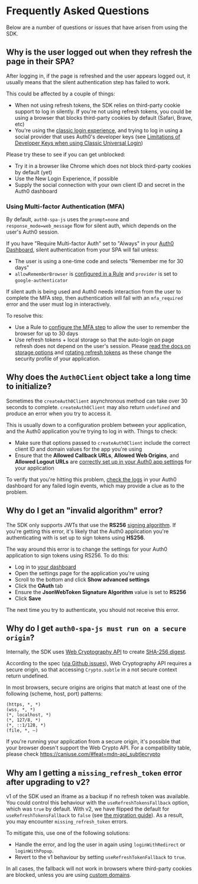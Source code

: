 # Frequently Asked Questions

Below are a number of questions or issues that have arisen from using the SDK.

## Why is the user logged out when they refresh the page in their SPA?

After logging in, if the page is refreshed and the user appears logged out, it usually means that the silent authentication step has failed to work.

This could be affected by a couple of things:

- When not using refresh tokens, the SDK relies on third-party cookie support to log in silently. If you're not using refresh tokens, you could be using a browser that blocks third-party cookies by default (Safari, Brave, etc)
- You're using the [classic login experience](https://auth0.com/docs/universal-login/classic-experience), and trying to log in using a social provider that uses Auth0's developer keys (see [Limitations of Developer Keys when using Classic Universal Login](https://auth0.com/docs/connections/social/devkeys#limitations-of-developer-keys-when-using-classic-universal-login))

Please try these to see if you can get unblocked:

- Try it in a browser like Chrome which does not block third-party cookies by default (yet)
- Use the New Login Experience, if possible
- Supply the social connection with your own client ID and secret in the Auth0 dashboard

### Using Multi-factor Authentication (MFA)

By default, `auth0-spa-js` uses the `prompt=none` and `response_mode=web_message` flow for silent auth, which depends on the user's Auth0 session.

If you have "Require Multi-factor Auth" set to "Always" in your [Auth0 Dashboard](https://manage.auth0.com/#/security/mfa), silent authentication from your SPA will fail unless:

- The user is using a one-time code and selects "Remember me for 30 days"
- `allowRememberBrowser` is [configured in a Rule](https://auth0.com/docs/login/mfa/customize-mfa-user-pages#change-authentication-request-frequency) and `provider` is set to `google-authenticator`

If silent auth is being used and Auth0 needs interaction from the user to complete the MFA step, then authentication will fail with an `mfa_required` error and the user must log in interactively.

To resolve this:

- Use a Rule to [configure the MFA step](https://auth0.com/docs/login/mfa/customize-mfa-user-pages#change-authentication-request-frequency) to allow the user to remember the browser for up to 30 days
- Use refresh tokens + local storage so that the auto-login on page refresh does not depend on the user's session. Please [read the docs on storage options](https://auth0.com/docs/libraries/auth0-single-page-app-sdk#change-storage-options) and [rotating refresh tokens](https://auth0.com/docs/libraries/auth0-single-page-app-sdk#use-rotating-refresh-tokens) as these change the security profile of your application.

## Why does the `Auth0Client` object take a long time to initialize?

Sometimes the `createAuth0Client` asynchronous method can take over 30 seconds to complete. `createAuth0Client` may also return `undefined` and produce an error when you try to access it.

This is usually down to a configuration problem between your application, and the Auth0 application you're trying to log in with. Things to check:

- Make sure that options passed to `createAuth0Client` include the correct client ID and domain values for the app you're using
- Ensure that the **Allowed Callback URLs**, **Allowed Web Origins**, and **Allowed Logout URLs** are [correctly set up in your Auth0 app settings](https://auth0.com/docs/quickstart/spa/react/#configure-callback-urls) for your application

To verify that you're hitting this problem, [check the logs](https://manage.auth0.com/#/logs) in your Auth0 dashboard for any failed login events, which may provide a clue as to the problem.

## Why do I get an "invalid algorithm" error?

The SDK only supports JWTs that use the **RS256** [signing algorithm](https://auth0.com/docs/applications/concepts/signing-algorithms). If you're getting this error, it's likely that the Auth0 application you're authenticating with is set up to sign tokens using **HS256**.

The way around this error is to change the settings for your Auth0 application to sign tokens using RS256. To do this:

- Log in to [your dashboard](https://manage.auth0.com)
- Open the settings page for the application you're using
- Scroll to the bottom and click **Show advanced settings**
- Click the **OAuth** tab
- Ensure the **JsonWebToken Signature Algorithm** value is set to **RS256**
- Click **Save**

The next time you try to authenticate, you should not receive this error.

## Why do I get `auth0-spa-js must run on a secure origin`?

Internally, the SDK uses [Web Cryptography API](https://developer.mozilla.org/en-US/docs/Web/API/Web_Crypto_API) to create [SHA-256 digest](https://developer.mozilla.org/en-US/docs/Web/API/SubtleCrypto/digest).

According to the spec ([via Github issues](https://github.com/w3c/webcrypto/issues/28)), Web Cryptography API requires a secure origin, so that accessing `Crypto.subtle` in a not secure context return undefined.

In most browsers, secure origins are origins that match at least one of the following (scheme, host, port) patterns:

```
(https, *, *)
(wss, *, *)
(*, localhost, *)
(*, 127/8, *)
(*, ::1/128, *)
(file, *, —)
```

If you're running your application from a secure origin, it's possible that your browser doesn't support the Web Crypto API. For a compatibility table, please check https://caniuse.com/#feat=mdn-api_subtlecrypto

## Why am I getting a `missing_refresh_token` error after upgrading to v2?

v1 of the SDK used an iframe as a backup if no refresh token was available. You could control this behaviour with the `useRefreshTokensFallback` option, which was `true` by default. With v2, we have flipped the default for `useRefreshTokensFallback` to `false` (see [the migration guide](https://github.com/auth0/auth0-spa-js/blob/master/MIGRATION_GUIDE.md#no-more-iframe-fallback-by-default-when-using-refresh-tokens)). As a result, you may encounter `missing_refresh_token` errors. 

To mitigate this, use one of the following solutions:
- Handle the error, and log the user in again using `loginWithRedirect` or `loginWithPopup`.
- Revert to the v1 behaviour by setting `useRefreshTokenFallback` to `true`.

In all cases, the fallback will not work in browsers where third-party cookies are blocked, unless you are using [custom domains](https://auth0.com/docs/customize/custom-domains).
